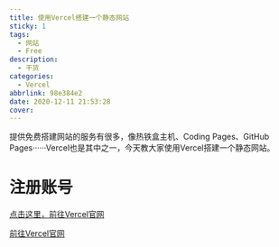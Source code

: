 ```yaml
---
title: 使用Vercel搭建一个静态网站
sticky: 1
tags:
  - 网站
  - Free
description:
  - 干货
categories:
  - Vercel
abbrlink: 98e384e2
date: 2020-12-11 21:53:28
cover:
---
```


提供免费搭建网站的服务有很多，像热铁盒主机、Coding Pages、GitHub Pages······Vercel也是其中之一，今天教大家使用Vercel搭建一个静态网站。

<link ref="stylesheet" href="https://cdn.jsdelivr.net/combine/npm/color-buttons">

# 注册账号

[点击这里，前往Vercel官网](https://vercel.com/)

<a class="button--yellow" href="https://www.vercel.com" target="_blank" rel="external nofollow noopener noreferrer" data-pjax-state=""><span>前往Vercel官网</span></a>